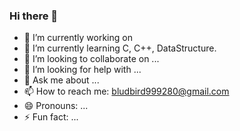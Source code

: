 ### Hi there 👋
- 🔭 I’m currently working on 
- 🌱 I’m currently learning C, C++, DataStructure.
- 👯 I’m looking to collaborate on ...
- 🤔 I’m looking for help with ...
- 💬 Ask me about ...
- 📫 How to reach me: bludbird999280@gmail.com
- 😄 Pronouns: ...
- ⚡ Fun fact: ...
<!--
**bluebird999280/bluebird999280** is a ✨ _special_ ✨ repository because its `README.md` (this file) appears on your GitHub profile.

Here are some ideas to get you started:


-->
